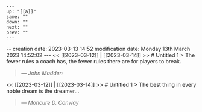```
---
up: "[[a]]"
same: ""
down: ""
next: ""
prev: ""
---
```





-- creation date: 2023-03-13 14:52 modification date: Monday 13th March 2023 14:52:02 --- << [[2023-03-12]] | [[2023-03-14]] >> # Untitled 1 > The fewer rules a coach has, the fewer rules there are for players to break.
> — <cite>John Madden</cite>



<< [[2023-03-12]] | [[2023-03-14]] >> # Untitled 1 > The best thing in every noble dream is the dreamer...
> — <cite>Moncure D. Conway</cite>